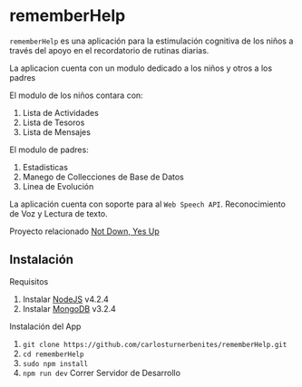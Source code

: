# rememberHelp

`rememberHelp` es una aplicación para la estimulación cognitiva de los niños a través del apoyo en el recordatorio de rutinas diarias.

La aplicacion cuenta con un modulo dedicado a los niños y otros a los padres

El modulo de los niños contara con:

1. Lista de Actividades
2. Lista de Tesoros
3. Lista de Mensajes

El modulo de padres:

1. Estadisticas
2. Manego de Collecciones de Base de Datos
3. Linea de Evolución

La aplicación cuenta con soporte para al `Web Speech API`. Reconocimiento de Voz y Lectura de texto.

Proyecto relacionado [Not Down, Yes Up](https://github.com/esperanzaturnerbenites/not-down-yes-up)

## Instalación

Requisitos

1. Instalar [NodeJS](https://nodejs.org/en/download/) v4.2.4
2. Instalar [MongoDB](https://docs.mongodb.org/manual/installation/) v3.2.4

Instalación del App

1. `git clone https://github.com/carlosturnerbenites/rememberHelp.git`
2. `cd rememberHelp`
3. `sudo npm install`
4. `npm run dev` Correr Servidor de Desarrollo
